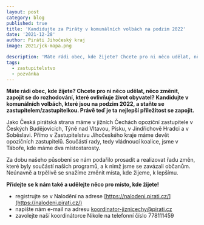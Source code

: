 ```yaml
---
layout: post
category: blog
published: true
title: 'Kandidujte za Piráty v komunálních volbách na podzim 2022'
date: '2021-12-28'
author: Piráti Jihočeský kraj
image: 2021/jck-mapa.png

description: 'Máte rádi obec, kde žijete? Chcete pro ni něco udělat, něco změnit, zapojit se do rozhodování, které ovlivňuje život obyvatel? Kandidujte v komunálních volbách, které jsou na podzim 2022, a staňte se zastupitelem/zastupitelkou. Právě teď je ta nejlepší příležitost se zapojit.'
tags:
  - zastupitelstvo
  - pozvánka
---
```

**Máte rádi obec, kde žijete? Chcete pro ni něco udělat, něco změnit, zapojit se do rozhodování, které ovlivňuje život obyvatel? Kandidujte v komunálních volbách, které jsou na podzim 2022, a staňte se zastupitelem/zastupitelkou. Právě teď je ta nejlepší příležitost se zapojit.**

Jako Česká pirátská strana máme v jižních Čechách opoziční zastupitele v Českých Budějovicích, Týně nad Vltavou, Písku, v Jindřichově Hradci a v Soběslavi. Přímo v Zastupitelstvu Jihočeského kraje máme devět opozičních zastupitelů. Součástí rady, tedy vládnoucí koalice, jsme v Táboře, kde máme dva místostarosty. 

Za dobu našeho působení se nám podařilo prosadit a realizovat řadu změn, které byly součástí našich programů, a k nimž jsme se zavázali občanům. Neúnavně a trpělivě se snažíme změnit místa, kde žijeme, k lepšímu.

**Přidejte se k nám také a udělejte něco pro místo, kde žijete!**

  - registrujte se v Nalodění na adrese [https://nalodeni.pirati.cz/](https://nalodeni.pirati.cz/)
  - napište nám e-mail na adresu koordinator-jiznicechy@pirati.cz
  - zavolejte naší koordinátorce Nikole na telefonní číslo 778111459